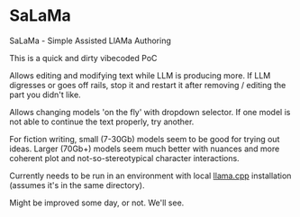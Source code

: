 # SaLaMa
SaLaMa - Simple Assisted LlAMa Authoring

This is a quick and dirty vibecoded PoC

Allows editing and modifying text while LLM is producing more. If LLM digresses or goes off rails, stop it and restart it after removing / editing the part you didn't like.

Allows changing models 'on the fly' with dropdown selector. If one model is not able to continue the text properly, try another. 

For fiction writing, small (7-30Gb) models seem to be good for trying out ideas. Larger (70Gb+) models seem much better with nuances and more coherent plot and not-so-stereotypical character interactions.


Currently needs to be run in an environment with local [llama.cpp](https://github.com/ggml-org/llama.cpp) installation (assumes it's in the same directory).

Might be improved some day, or not. We'll see.
